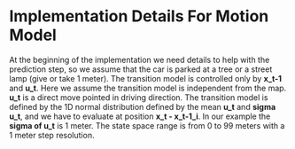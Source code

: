 # Implementation Details For Motion Model

At the beginning of the implementation we need details to help with the prediction step, so we assume that the car is parked at a tree or a street lamp (give or take 1 meter). The transition model is controlled only by **x_t-1** and **u_t**. Here we assume the transition model is independent from the map. **u_t** is a direct move pointed in driving direction. The transition model is defined by the 1D normal distribution defined by the mean **u_t** and **sigma u_t**, and we have to evaluate at position **x_t - x_t-1_i**. In our example the **sigma of u_t** is 1 meter. The state space range is from 0 to 99 meters with a 1 meter step resolution.
